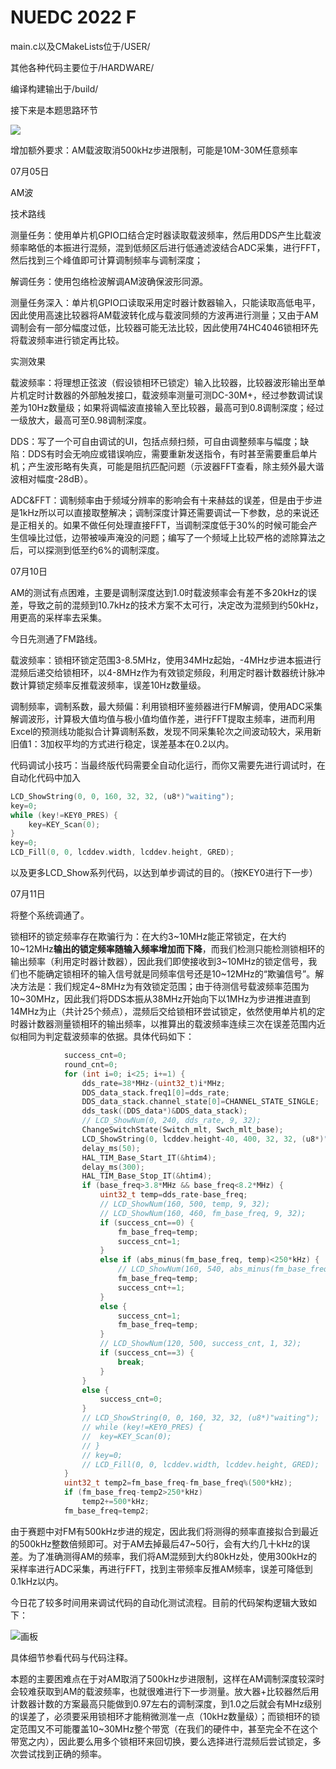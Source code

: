 # NUEDC 2022 F

main.c以及CMakeLists位于/USER/

其他各种代码主要位于/HARDWARE/

编译构建输出于/build/

接下来是本题思路环节

![](https://cdn.nlark.com/yuque/0/2025/jpeg/38551157/1751686921688-5eb36034-e2a4-4016-aa45-49552aaaad09.jpeg)

增加额外要求：AM载波取消500kHz步进限制，可能是10M-30M任意频率



07月05日

AM波

技术路线

测量任务：使用单片机GPIO口结合定时器读取载波频率，然后用DDS产生比载波频率略低的本振进行混频，混到低频区后进行低通滤波结合ADC采集，进行FFT，然后找到三个峰值即可计算调制频率与调制深度；

解调任务：使用包络检波解调AM波确保波形同源。

测量任务深入：单片机GPIO口读取采用定时器计数器输入，只能读取高低电平，因此使用高速比较器将AM载波转化成与载波同频的方波再进行测量；又由于AM调制会有一部分幅度过低，比较器可能无法比较，因此使用74HC4046锁相环先将载波频率进行锁定再比较。

实测效果

载波频率：将理想正弦波（假设锁相环已锁定）输入比较器，比较器波形输出至单片机定时计数器的外部触发接口，载波频率测量可测DC-30M+，经过参数调试误差为10Hz数量级；如果将调幅波直接输入至比较器，最高可到0.8调制深度；经过一级放大，最高可至0.98调制深度。

DDS：写了一个可自由调试的UI，包括点频扫频，可自由调整频率与幅度；缺陷：DDS有时会无响应或错误响应，需要重新发送指令，有时甚至需要重启单片机；产生波形略有失真，可能是阻抗匹配问题（示波器FFT查看，除主频外最大谐波相对幅度-28dB）。

ADC&FFT：调制频率由于频域分辨率的影响会有十来赫兹的误差，但是由于步进是1kHz所以可以直接取整解决；调制深度计算还需要调试一下参数，总的来说还是正相关的。如果不做任何处理直接FFT，当调制深度低于30%的时候可能会产生信噪比过低，边带被噪声淹没的问题；编写了一个频域上比较严格的滤除算法之后，可以探测到低至约6%的调制深度。





07月10日

AM的测试有点困难，主要是调制深度达到1.0时载波频率会有差不多20kHz的误差，导致之前的混频到10.7kHz的技术方案不太可行，决定改为混频到约50kHz，用更高的采样率去采集。

今日先测通了FM路线。

载波频率：锁相环锁定范围3-8.5MHz，使用34MHz起始，-4MHz步进本振进行混频后递交给锁相环，以4-8MHz作为有效锁定频段，利用定时器计数器统计脉冲数计算锁定频率反推载波频率，误差10Hz数量级。

调制频率，调制系数，最大频偏：利用锁相环鉴频器进行FM解调，使用ADC采集解调波形，计算极大值均值与极小值均值作差，进行FFT提取主频率，进而利用Excel的预测线功能拟合计算调制系数，发现不同采集轮次之间波动较大，采用新旧值1：3加权平均的方式进行稳定，误差基本在0.2以内。

代码调试小技巧：当最终版代码需要全自动化运行，而你又需要先进行调试时，在自动化代码中加入

```c
LCD_ShowString(0, 0, 160, 32, 32, (u8*)"waiting");
key=0;
while (key!=KEY0_PRES) {
	key=KEY_Scan(0);
}
key=0;
LCD_Fill(0, 0, lcddev.width, lcddev.height, GRED);
```

以及更多LCD_Show系列代码，以达到单步调试的目的。（按KEY0进行下一步）





07月11日

将整个系统调通了。

锁相环的锁定频率存在欺骗行为：在大约3~10MHz能正常锁定，在大约10~12MHz**输出的锁定频率随输入频率增加而下降**，而我们检测只能检测锁相环的输出频率（利用定时器计数器），因此我们即使接收到3~10MHz的锁定信号，我们也不能确定锁相环的输入信号就是同频率信号还是10~12MHz的“欺骗信号”。解决方法是：我们规定4~8MHz为有效锁定范围；由于待测信号载波频率范围为10~30MHz，因此我们将DDS本振从38MHz开始向下以1MHz为步进推进直到14MHz为止（共计25个频点），混频后交给锁相环尝试锁定，依然使用单片机的定时器计数器测量锁相环的输出频率，以推算出的载波频率连续三次在误差范围内近似相同为判定载波频率的依据。具体代码如下：

```c
            success_cnt=0;
			round_cnt=0;
			for (int i=0; i<25; i+=1) {
				dds_rate=38*MHz-(uint32_t)i*MHz;
				DDS_data_stack.freq1[0]=dds_rate;
				DDS_data_stack.channel_state[0]=CHANNEL_STATE_SINGLE;
				dds_task((DDS_data*)&DDS_data_stack);
				// LCD_ShowNum(0, 240, dds_rate, 9, 32);
				ChangeSwitchState(Switch_mlt, Swch_mlt_base);
				LCD_ShowString(0, lcddev.height-40, 400, 32, 32, (u8*)"Counting Frequency...   ");
				delay_ms(50);
				HAL_TIM_Base_Start_IT(&htim4);
				delay_ms(300);
				HAL_TIM_Base_Stop_IT(&htim4);
				if (base_freq>3.8*MHz && base_freq<8.2*MHz) {
					uint32_t temp=dds_rate-base_freq;
					// LCD_ShowNum(160, 500, temp, 9, 32);
					// LCD_ShowNum(160, 460, fm_base_freq, 9, 32);
					if (success_cnt==0) {
						fm_base_freq=temp;
						success_cnt=1;
					}
					else if (abs_minus(fm_base_freq, temp)<250*kHz) {
						// LCD_ShowNum(160, 540, abs_minus(fm_base_freq, temp), 9, 32);
						fm_base_freq=temp;
						success_cnt+=1;
					}
					else {
						success_cnt=1;
						fm_base_freq=temp;
					}
					// LCD_ShowNum(120, 500, success_cnt, 1, 32);
					if (success_cnt==3) {
						break;
					}
				}
				else {
					success_cnt=0;
				}
				// LCD_ShowString(0, 0, 160, 32, 32, (u8*)"waiting");
				// while (key!=KEY0_PRES) {
				// 	key=KEY_Scan(0);
				// }
				// key=0;
				// LCD_Fill(0, 0, lcddev.width, lcddev.height, GRED);
			}
			uint32_t temp2=fm_base_freq-fm_base_freq%(500*kHz);
			if (fm_base_freq-temp2>250*kHz) 
				temp2+=500*kHz;
			fm_base_freq=temp2; 
```

由于赛题中对FM有500kHz步进的规定，因此我们将测得的频率直接拟合到最近的500kHz整数倍频即可。对于AM去掉最后47~50行，会有大约几十kHz的误差。为了准确测得AM的频率，我们将AM混频到大约80kHz处，使用300kHz的采样率进行ADC采集，再进行FFT，找到主带频率反推AM频率，误差可降低到0.1kHz以内。

今日花了较多时间用来调试代码的自动化测试流程。目前的代码架构逻辑大致如下：

![画板](https://cdn.nlark.com/yuque/0/2025/jpeg/38551157/1752239762633-053fcdc6-2db2-4e26-aa4a-ebfd3d665586.jpeg)

具体细节参看代码与代码注释。



本题的主要困难点在于对AM取消了500kHz步进限制，这样在AM调制深度较深时会较难获取到AM的载波频率，也就很难进行下一步测量。放大器+比较器然后用计数器计数的方案最高只能做到0.97左右的调制深度，到1.0之后就会有MHz级别的误差了，必须要采用锁相环才能稍微测准一点（10kHz数量级）；而锁相环的锁定范围又不可能覆盖10~30MHz整个带宽（在我们的硬件中，甚至完全不在这个带宽之内），因此要么用多个锁相环来回切换，要么选择进行混频后尝试锁定，多次尝试找到正确的频率。


